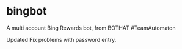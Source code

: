 # bingbot
A multi account Bing Rewards bot, from BOTHAT
#TeamAutomaton


Updated
Fix problems with password entry.

